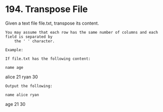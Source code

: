# 194. Transpose File

Given a text file file.txt, transpose its content.

    You may assume that each row has the same number of columns and each field is separated by
        the ' ' character.

    Example:

    If file.txt has the following content:

    name age
alice 21
ryan 30

    Output the following:

    name alice ryan
age 21 30